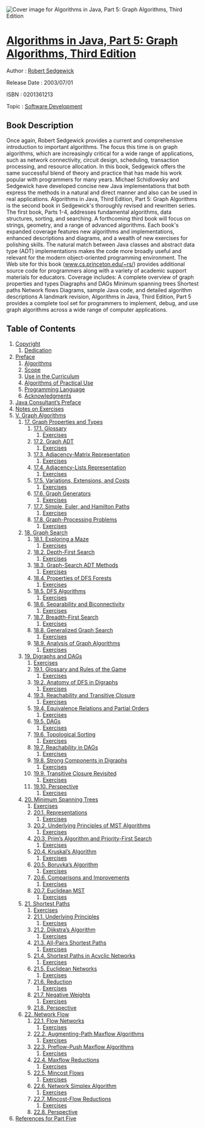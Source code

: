 ![Cover image for Algorithms in Java, Part 5: Graph Algorithms, Third Edition](https://imgdetail.ebookreading.net/cover/cover/software_development/EB0201361213.jpg)

[Algorithms in Java, Part 5: Graph Algorithms, Third Edition](https://ebookreading.net/view/book/Algorithms+in+Java%2C+Part+5%3A+Graph+Algorithms%2C+Third+Edition-EB0201361213_1.html "Algorithms in Java, Part 5: Graph Algorithms, Third Edition")
====================================================================================================================

Author : [Robert Sedgewick](https://ebookreading.net/search/author/Robert+Sedgewick)

Release Date : 2003/07/01

ISBN : 0201361213

Topic : [Software Development](https://ebookreading.net/search/category/software-development)

Book Description
-----------------

Once again, Robert Sedgewick provides a current and comprehensive introduction to important algorithms. The focus this time is on graph algorithms, which are increasingly critical for a wide range of applications, such as network connectivity, circuit design, scheduling, transaction processing, and resource allocation. In this book, Sedgewick offers the same successful blend of theory and practice that has made his work popular with programmers for many years. Michael Schidlowsky and Sedgewick have developed concise new Java implementations that both express the methods in a natural and direct manner and also can be used in real applications.
Algorithms in Java, Third Edition, Part 5: Graph Algorithms is the second book in Sedgewick's thoroughly revised and rewritten series. The first book, Parts 1-4, addresses fundamental algorithms, data structures, sorting, and searching. A forthcoming third book will focus on strings, geometry, and a range of advanced algorithms. Each book's expanded coverage features new algorithms and implementations, enhanced descriptions and diagrams, and a wealth of new exercises for polishing skills. The natural match between Java classes and abstract data type (ADT) implementations makes the code more broadly useful and relevant for the modern object-oriented programming environment.
The Web site for this book (www.cs.princeton.edu/~rs/) provides additional source code for programmers along with a variety of academic support materials for educators.
Coverage includes:
A complete overview of graph properties and types
Diagraphs and DAGs
Minimum spanning trees
Shortest paths
Network flows
Diagrams, sample Java code, and detailed algorithm descriptions
A landmark revision, Algorithms in Java, Third Edition, Part 5 provides a complete tool set for programmers to implement, debug, and use graph algorithms across a wide range of computer applications.
              
Table of Contents
-----------------

1. [Copyright](https://ebookreading.net/view/book/Algorithms+in+Java%2C+Part+5%3A+Graph+Algorithms%2C+Third+Edition-EB0201361213_1.html)
    1. [Dedication](https://ebookreading.net/view/book/Algorithms+in+Java%2C+Part+5%3A+Graph+Algorithms%2C+Third+Edition-EB0201361213_1.html#ded01)
1. [Preface](https://ebookreading.net/view/book/Algorithms+in+Java%2C+Part+5%3A+Graph+Algorithms%2C+Third+Edition-EB0201361213_2.html)
    1. [Algorithms](https://ebookreading.net/view/book/Algorithms+in+Java%2C+Part+5%3A+Graph+Algorithms%2C+Third+Edition-EB0201361213_2.html#pref01lev1sec1)
    1. [Scope](https://ebookreading.net/view/book/Algorithms+in+Java%2C+Part+5%3A+Graph+Algorithms%2C+Third+Edition-EB0201361213_2.html#pref01lev1sec2)
    1. [Use in the Curriculum](https://ebookreading.net/view/book/Algorithms+in+Java%2C+Part+5%3A+Graph+Algorithms%2C+Third+Edition-EB0201361213_2.html#pref01lev1sec3)
    1. [Algorithms of Practical Use](https://ebookreading.net/view/book/Algorithms+in+Java%2C+Part+5%3A+Graph+Algorithms%2C+Third+Edition-EB0201361213_2.html#pref01lev1sec4)
    1. [Programming Language](https://ebookreading.net/view/book/Algorithms+in+Java%2C+Part+5%3A+Graph+Algorithms%2C+Third+Edition-EB0201361213_2.html#pref01lev1sec5)
    1. [Acknowledgments](https://ebookreading.net/view/book/Algorithms+in+Java%2C+Part+5%3A+Graph+Algorithms%2C+Third+Edition-EB0201361213_2.html#pref01lev1sec6)
1. [Java Consultant’s Preface](https://ebookreading.net/view/book/Algorithms+in+Java%2C+Part+5%3A+Graph+Algorithms%2C+Third+Edition-EB0201361213_3.html)
1. [Notes on Exercises](https://ebookreading.net/view/book/Algorithms+in+Java%2C+Part+5%3A+Graph+Algorithms%2C+Third+Edition-EB0201361213_4.html)
1. [V. Graph Algorithms](https://ebookreading.net/view/book/Algorithms+in+Java%2C+Part+5%3A+Graph+Algorithms%2C+Third+Edition-EB0201361213_5.html)
    1. [17. Graph Properties and Types](https://ebookreading.net/view/book/Algorithms+in+Java%2C+Part+5%3A+Graph+Algorithms%2C+Third+Edition-EB0201361213_6.html)
        1. [17.1. Glossary](https://ebookreading.net/view/book/Algorithms+in+Java%2C+Part+5%3A+Graph+Algorithms%2C+Third+Edition-EB0201361213_6.html#ch17lev1sec1)
            1. [Exercises](https://ebookreading.net/view/book/Algorithms+in+Java%2C+Part+5%3A+Graph+Algorithms%2C+Third+Edition-EB0201361213_6.html#ch17lev2sec1)
        1. [17.2. Graph ADT](https://ebookreading.net/view/book/Algorithms+in+Java%2C+Part+5%3A+Graph+Algorithms%2C+Third+Edition-EB0201361213_6.html#ch17lev1sec2)
            1. [Exercises](https://ebookreading.net/view/book/Algorithms+in+Java%2C+Part+5%3A+Graph+Algorithms%2C+Third+Edition-EB0201361213_6.html#ch17lev2sec2)
        1. [17.3. Adjacency-Matrix Representation](https://ebookreading.net/view/book/Algorithms+in+Java%2C+Part+5%3A+Graph+Algorithms%2C+Third+Edition-EB0201361213_6.html#ch17lev1sec3)
            1. [Exercises](https://ebookreading.net/view/book/Algorithms+in+Java%2C+Part+5%3A+Graph+Algorithms%2C+Third+Edition-EB0201361213_6.html#ch17lev2sec3)
        1. [17.4. Adjacency-Lists Representation](https://ebookreading.net/view/book/Algorithms+in+Java%2C+Part+5%3A+Graph+Algorithms%2C+Third+Edition-EB0201361213_6.html#ch17lev1sec4)
            1. [Exercises](https://ebookreading.net/view/book/Algorithms+in+Java%2C+Part+5%3A+Graph+Algorithms%2C+Third+Edition-EB0201361213_6.html#ch17lev2sec4)
        1. [17.5. Variations, Extensions, and Costs](https://ebookreading.net/view/book/Algorithms+in+Java%2C+Part+5%3A+Graph+Algorithms%2C+Third+Edition-EB0201361213_6.html#ch17lev1sec5)
            1. [Exercises](https://ebookreading.net/view/book/Algorithms+in+Java%2C+Part+5%3A+Graph+Algorithms%2C+Third+Edition-EB0201361213_6.html#ch17lev2sec5)
        1. [17.6. Graph Generators](https://ebookreading.net/view/book/Algorithms+in+Java%2C+Part+5%3A+Graph+Algorithms%2C+Third+Edition-EB0201361213_6.html#ch17lev1sec6)
            1. [Exercises](https://ebookreading.net/view/book/Algorithms+in+Java%2C+Part+5%3A+Graph+Algorithms%2C+Third+Edition-EB0201361213_6.html#ch17lev2sec6)
        1. [17.7. Simple, Euler, and Hamilton Paths](https://ebookreading.net/view/book/Algorithms+in+Java%2C+Part+5%3A+Graph+Algorithms%2C+Third+Edition-EB0201361213_6.html#ch17lev1sec7)
            1. [Exercises](https://ebookreading.net/view/book/Algorithms+in+Java%2C+Part+5%3A+Graph+Algorithms%2C+Third+Edition-EB0201361213_6.html#ch17lev2sec7)
        1. [17.8. Graph-Processing Problems](https://ebookreading.net/view/book/Algorithms+in+Java%2C+Part+5%3A+Graph+Algorithms%2C+Third+Edition-EB0201361213_6.html#ch17lev1sec8)
            1. [Exercises](https://ebookreading.net/view/book/Algorithms+in+Java%2C+Part+5%3A+Graph+Algorithms%2C+Third+Edition-EB0201361213_6.html#ch17lev2sec8)
    1. [18. Graph Search](https://ebookreading.net/view/book/Algorithms+in+Java%2C+Part+5%3A+Graph+Algorithms%2C+Third+Edition-EB0201361213_7.html)
        1. [18.1. Exploring a Maze](https://ebookreading.net/view/book/Algorithms+in+Java%2C+Part+5%3A+Graph+Algorithms%2C+Third+Edition-EB0201361213_7.html#ch18lev1sec1)
            1. [Exercises](https://ebookreading.net/view/book/Algorithms+in+Java%2C+Part+5%3A+Graph+Algorithms%2C+Third+Edition-EB0201361213_7.html#ch18lev2sec1)
        1. [18.2. Depth-First Search](https://ebookreading.net/view/book/Algorithms+in+Java%2C+Part+5%3A+Graph+Algorithms%2C+Third+Edition-EB0201361213_7.html#ch18lev1sec2)
            1. [Exercises](https://ebookreading.net/view/book/Algorithms+in+Java%2C+Part+5%3A+Graph+Algorithms%2C+Third+Edition-EB0201361213_7.html#ch18lev2sec2)
        1. [18.3. Graph-Search ADT Methods](https://ebookreading.net/view/book/Algorithms+in+Java%2C+Part+5%3A+Graph+Algorithms%2C+Third+Edition-EB0201361213_7.html#ch18lev1sec3)
            1. [Exercises](https://ebookreading.net/view/book/Algorithms+in+Java%2C+Part+5%3A+Graph+Algorithms%2C+Third+Edition-EB0201361213_7.html#ch18lev2sec3)
        1. [18.4. Properties of DFS Forests](https://ebookreading.net/view/book/Algorithms+in+Java%2C+Part+5%3A+Graph+Algorithms%2C+Third+Edition-EB0201361213_7.html#ch18lev1sec4)
            1. [Exercises](https://ebookreading.net/view/book/Algorithms+in+Java%2C+Part+5%3A+Graph+Algorithms%2C+Third+Edition-EB0201361213_7.html#ch18lev2sec4)
        1. [18.5. DFS Algorithms](https://ebookreading.net/view/book/Algorithms+in+Java%2C+Part+5%3A+Graph+Algorithms%2C+Third+Edition-EB0201361213_7.html#ch18lev1sec5)
            1. [Exercises](https://ebookreading.net/view/book/Algorithms+in+Java%2C+Part+5%3A+Graph+Algorithms%2C+Third+Edition-EB0201361213_7.html#ch18lev2sec5)
        1. [18.6. Separability and Biconnectivity](https://ebookreading.net/view/book/Algorithms+in+Java%2C+Part+5%3A+Graph+Algorithms%2C+Third+Edition-EB0201361213_7.html#ch18lev1sec6)
            1. [Exercises](https://ebookreading.net/view/book/Algorithms+in+Java%2C+Part+5%3A+Graph+Algorithms%2C+Third+Edition-EB0201361213_7.html#ch18lev2sec6)
        1. [18.7. Breadth-First Search](https://ebookreading.net/view/book/Algorithms+in+Java%2C+Part+5%3A+Graph+Algorithms%2C+Third+Edition-EB0201361213_7.html#ch18lev1sec7)
            1. [Exercises](https://ebookreading.net/view/book/Algorithms+in+Java%2C+Part+5%3A+Graph+Algorithms%2C+Third+Edition-EB0201361213_7.html#ch18lev2sec7)
        1. [18.8. Generalized Graph Search](https://ebookreading.net/view/book/Algorithms+in+Java%2C+Part+5%3A+Graph+Algorithms%2C+Third+Edition-EB0201361213_7.html#ch18lev1sec8)
            1. [Exercises](https://ebookreading.net/view/book/Algorithms+in+Java%2C+Part+5%3A+Graph+Algorithms%2C+Third+Edition-EB0201361213_7.html#ch18lev2sec8)
        1. [18.9. Analysis of Graph Algorithms](https://ebookreading.net/view/book/Algorithms+in+Java%2C+Part+5%3A+Graph+Algorithms%2C+Third+Edition-EB0201361213_7.html#ch18lev1sec9)
            1. [Exercises](https://ebookreading.net/view/book/Algorithms+in+Java%2C+Part+5%3A+Graph+Algorithms%2C+Third+Edition-EB0201361213_7.html#ch18lev2sec9)
    1. [19. Digraphs and DAGs](https://ebookreading.net/view/book/Algorithms+in+Java%2C+Part+5%3A+Graph+Algorithms%2C+Third+Edition-EB0201361213_8.html)
        1. [Exercises](https://ebookreading.net/view/book/Algorithms+in+Java%2C+Part+5%3A+Graph+Algorithms%2C+Third+Edition-EB0201361213_8.html#ch19lev2sec1)
        1. [19.1. Glossary and Rules of the Game](https://ebookreading.net/view/book/Algorithms+in+Java%2C+Part+5%3A+Graph+Algorithms%2C+Third+Edition-EB0201361213_8.html#ch19lev1sec1)
            1. [Exercises](https://ebookreading.net/view/book/Algorithms+in+Java%2C+Part+5%3A+Graph+Algorithms%2C+Third+Edition-EB0201361213_8.html#ch19lev2sec2)
        1. [19.2. Anatomy of DFS in Digraphs](https://ebookreading.net/view/book/Algorithms+in+Java%2C+Part+5%3A+Graph+Algorithms%2C+Third+Edition-EB0201361213_8.html#ch19lev1sec2)
            1. [Exercises](https://ebookreading.net/view/book/Algorithms+in+Java%2C+Part+5%3A+Graph+Algorithms%2C+Third+Edition-EB0201361213_8.html#ch19lev2sec3)
        1. [19.3. Reachability and Transitive Closure](https://ebookreading.net/view/book/Algorithms+in+Java%2C+Part+5%3A+Graph+Algorithms%2C+Third+Edition-EB0201361213_8.html#ch19lev1sec3)
            1. [Exercises](https://ebookreading.net/view/book/Algorithms+in+Java%2C+Part+5%3A+Graph+Algorithms%2C+Third+Edition-EB0201361213_8.html#ch19lev2sec4)
        1. [19.4. Equivalence Relations and Partial Orders](https://ebookreading.net/view/book/Algorithms+in+Java%2C+Part+5%3A+Graph+Algorithms%2C+Third+Edition-EB0201361213_8.html#ch19lev1sec4)
            1. [Exercises](https://ebookreading.net/view/book/Algorithms+in+Java%2C+Part+5%3A+Graph+Algorithms%2C+Third+Edition-EB0201361213_8.html#ch19lev2sec5)
        1. [19.5. DAGs](https://ebookreading.net/view/book/Algorithms+in+Java%2C+Part+5%3A+Graph+Algorithms%2C+Third+Edition-EB0201361213_8.html#ch19lev1sec5)
            1. [Exercises](https://ebookreading.net/view/book/Algorithms+in+Java%2C+Part+5%3A+Graph+Algorithms%2C+Third+Edition-EB0201361213_8.html#ch19lev2sec6)
        1. [19.6. Topological Sorting](https://ebookreading.net/view/book/Algorithms+in+Java%2C+Part+5%3A+Graph+Algorithms%2C+Third+Edition-EB0201361213_8.html#ch19lev1sec6)
            1. [Exercises](https://ebookreading.net/view/book/Algorithms+in+Java%2C+Part+5%3A+Graph+Algorithms%2C+Third+Edition-EB0201361213_8.html#ch19lev2sec7)
        1. [19.7. Reachability in DAGs](https://ebookreading.net/view/book/Algorithms+in+Java%2C+Part+5%3A+Graph+Algorithms%2C+Third+Edition-EB0201361213_8.html#ch19lev1sec7)
            1. [Exercises](https://ebookreading.net/view/book/Algorithms+in+Java%2C+Part+5%3A+Graph+Algorithms%2C+Third+Edition-EB0201361213_8.html#ch19lev2sec8)
        1. [19.8. Strong Components in Digraphs](https://ebookreading.net/view/book/Algorithms+in+Java%2C+Part+5%3A+Graph+Algorithms%2C+Third+Edition-EB0201361213_8.html#ch19lev1sec8)
            1. [Exercises](https://ebookreading.net/view/book/Algorithms+in+Java%2C+Part+5%3A+Graph+Algorithms%2C+Third+Edition-EB0201361213_8.html#ch19lev2sec9)
        1. [19.9. Transitive Closure Revisited](https://ebookreading.net/view/book/Algorithms+in+Java%2C+Part+5%3A+Graph+Algorithms%2C+Third+Edition-EB0201361213_8.html#ch19lev1sec9)
            1. [Exercises](https://ebookreading.net/view/book/Algorithms+in+Java%2C+Part+5%3A+Graph+Algorithms%2C+Third+Edition-EB0201361213_8.html#ch19lev2sec10)
        1. [19.10. Perspective](https://ebookreading.net/view/book/Algorithms+in+Java%2C+Part+5%3A+Graph+Algorithms%2C+Third+Edition-EB0201361213_8.html#ch19lev1sec10)
            1. [Exercises](https://ebookreading.net/view/book/Algorithms+in+Java%2C+Part+5%3A+Graph+Algorithms%2C+Third+Edition-EB0201361213_8.html#ch19lev2sec11)
    1. [20. Minimum Spanning Trees](https://ebookreading.net/view/book/Algorithms+in+Java%2C+Part+5%3A+Graph+Algorithms%2C+Third+Edition-EB0201361213_9.html)
        1. [Exercises](https://ebookreading.net/view/book/Algorithms+in+Java%2C+Part+5%3A+Graph+Algorithms%2C+Third+Edition-EB0201361213_9.html#ch20lev2sec1)
        1. [20.1. Representations](https://ebookreading.net/view/book/Algorithms+in+Java%2C+Part+5%3A+Graph+Algorithms%2C+Third+Edition-EB0201361213_9.html#ch20lev1sec1)
            1. [Exercises](https://ebookreading.net/view/book/Algorithms+in+Java%2C+Part+5%3A+Graph+Algorithms%2C+Third+Edition-EB0201361213_9.html#ch20lev2sec2)
        1. [20.2. Underlying Principles of MST Algorithms](https://ebookreading.net/view/book/Algorithms+in+Java%2C+Part+5%3A+Graph+Algorithms%2C+Third+Edition-EB0201361213_9.html#ch20lev1sec2)
            1. [Exercises](https://ebookreading.net/view/book/Algorithms+in+Java%2C+Part+5%3A+Graph+Algorithms%2C+Third+Edition-EB0201361213_9.html#ch20lev2sec3)
        1. [20.3. Prim’s Algorithm and Priority-First Search](https://ebookreading.net/view/book/Algorithms+in+Java%2C+Part+5%3A+Graph+Algorithms%2C+Third+Edition-EB0201361213_9.html#ch20lev1sec3)
            1. [Exercises](https://ebookreading.net/view/book/Algorithms+in+Java%2C+Part+5%3A+Graph+Algorithms%2C+Third+Edition-EB0201361213_9.html#ch20lev2sec4)
        1. [20.4. Kruskal’s Algorithm](https://ebookreading.net/view/book/Algorithms+in+Java%2C+Part+5%3A+Graph+Algorithms%2C+Third+Edition-EB0201361213_9.html#ch20lev1sec4)
            1. [Exercises](https://ebookreading.net/view/book/Algorithms+in+Java%2C+Part+5%3A+Graph+Algorithms%2C+Third+Edition-EB0201361213_9.html#ch20lev2sec5)
        1. [20.5. Boruvka’s Algorithm](https://ebookreading.net/view/book/Algorithms+in+Java%2C+Part+5%3A+Graph+Algorithms%2C+Third+Edition-EB0201361213_9.html#ch20lev1sec5)
            1. [Exercises](https://ebookreading.net/view/book/Algorithms+in+Java%2C+Part+5%3A+Graph+Algorithms%2C+Third+Edition-EB0201361213_9.html#ch20lev2sec6)
        1. [20.6. Comparisons and Improvements](https://ebookreading.net/view/book/Algorithms+in+Java%2C+Part+5%3A+Graph+Algorithms%2C+Third+Edition-EB0201361213_9.html#ch20lev1sec6)
            1. [Exercises](https://ebookreading.net/view/book/Algorithms+in+Java%2C+Part+5%3A+Graph+Algorithms%2C+Third+Edition-EB0201361213_9.html#ch20lev2sec7)
        1. [20.7. Euclidean MST](https://ebookreading.net/view/book/Algorithms+in+Java%2C+Part+5%3A+Graph+Algorithms%2C+Third+Edition-EB0201361213_9.html#ch20lev1sec7)
            1. [Exercises](https://ebookreading.net/view/book/Algorithms+in+Java%2C+Part+5%3A+Graph+Algorithms%2C+Third+Edition-EB0201361213_9.html#ch20lev2sec8)
    1. [21. Shortest Paths](https://ebookreading.net/view/book/Algorithms+in+Java%2C+Part+5%3A+Graph+Algorithms%2C+Third+Edition-EB0201361213_10.html)
        1. [Exercises](https://ebookreading.net/view/book/Algorithms+in+Java%2C+Part+5%3A+Graph+Algorithms%2C+Third+Edition-EB0201361213_10.html#ch21lev2sec1)
        1. [21.1. Underlying Principles](https://ebookreading.net/view/book/Algorithms+in+Java%2C+Part+5%3A+Graph+Algorithms%2C+Third+Edition-EB0201361213_10.html#ch21lev1sec1)
            1. [Exercises](https://ebookreading.net/view/book/Algorithms+in+Java%2C+Part+5%3A+Graph+Algorithms%2C+Third+Edition-EB0201361213_10.html#ch21lev2sec2)
        1. [21.2. Dijkstra’s Algorithm](https://ebookreading.net/view/book/Algorithms+in+Java%2C+Part+5%3A+Graph+Algorithms%2C+Third+Edition-EB0201361213_10.html#ch21lev1sec2)
            1. [Exercises](https://ebookreading.net/view/book/Algorithms+in+Java%2C+Part+5%3A+Graph+Algorithms%2C+Third+Edition-EB0201361213_10.html#ch21lev2sec3)
        1. [21.3. All-Pairs Shortest Paths](https://ebookreading.net/view/book/Algorithms+in+Java%2C+Part+5%3A+Graph+Algorithms%2C+Third+Edition-EB0201361213_10.html#ch21lev1sec3)
            1. [Exercises](https://ebookreading.net/view/book/Algorithms+in+Java%2C+Part+5%3A+Graph+Algorithms%2C+Third+Edition-EB0201361213_10.html#ch21lev2sec4)
        1. [21.4. Shortest Paths in Acyclic Networks](https://ebookreading.net/view/book/Algorithms+in+Java%2C+Part+5%3A+Graph+Algorithms%2C+Third+Edition-EB0201361213_10.html#ch21lev1sec4)
            1. [Exercises](https://ebookreading.net/view/book/Algorithms+in+Java%2C+Part+5%3A+Graph+Algorithms%2C+Third+Edition-EB0201361213_10.html#ch21lev2sec5)
        1. [21.5. Euclidean Networks](https://ebookreading.net/view/book/Algorithms+in+Java%2C+Part+5%3A+Graph+Algorithms%2C+Third+Edition-EB0201361213_10.html#ch21lev1sec5)
            1. [Exercises](https://ebookreading.net/view/book/Algorithms+in+Java%2C+Part+5%3A+Graph+Algorithms%2C+Third+Edition-EB0201361213_10.html#ch21lev2sec6)
        1. [21.6. Reduction](https://ebookreading.net/view/book/Algorithms+in+Java%2C+Part+5%3A+Graph+Algorithms%2C+Third+Edition-EB0201361213_10.html#ch21lev1sec6)
            1. [Exercises](https://ebookreading.net/view/book/Algorithms+in+Java%2C+Part+5%3A+Graph+Algorithms%2C+Third+Edition-EB0201361213_10.html#ch21lev2sec7)
        1. [21.7. Negative Weights](https://ebookreading.net/view/book/Algorithms+in+Java%2C+Part+5%3A+Graph+Algorithms%2C+Third+Edition-EB0201361213_10.html#ch21lev1sec7)
            1. [Exercises](https://ebookreading.net/view/book/Algorithms+in+Java%2C+Part+5%3A+Graph+Algorithms%2C+Third+Edition-EB0201361213_10.html#ch21lev2sec8)
        1. [21.8. Perspective](https://ebookreading.net/view/book/Algorithms+in+Java%2C+Part+5%3A+Graph+Algorithms%2C+Third+Edition-EB0201361213_10.html#ch21lev1sec8)
    1. [22. Network Flow](https://ebookreading.net/view/book/Algorithms+in+Java%2C+Part+5%3A+Graph+Algorithms%2C+Third+Edition-EB0201361213_11.html)
        1. [22.1. Flow Networks](https://ebookreading.net/view/book/Algorithms+in+Java%2C+Part+5%3A+Graph+Algorithms%2C+Third+Edition-EB0201361213_11.html#ch22lev1sec1)
            1. [Exercises](https://ebookreading.net/view/book/Algorithms+in+Java%2C+Part+5%3A+Graph+Algorithms%2C+Third+Edition-EB0201361213_11.html#ch22lev2sec1)
        1. [22.2. Augmenting-Path Maxflow Algorithms](https://ebookreading.net/view/book/Algorithms+in+Java%2C+Part+5%3A+Graph+Algorithms%2C+Third+Edition-EB0201361213_11.html#ch22lev1sec2)
            1. [Exercises](https://ebookreading.net/view/book/Algorithms+in+Java%2C+Part+5%3A+Graph+Algorithms%2C+Third+Edition-EB0201361213_11.html#ch22lev2sec2)
        1. [22.3. Preflow-Push Maxflow Algorithms](https://ebookreading.net/view/book/Algorithms+in+Java%2C+Part+5%3A+Graph+Algorithms%2C+Third+Edition-EB0201361213_11.html#ch22lev1sec3)
            1. [Exercises](https://ebookreading.net/view/book/Algorithms+in+Java%2C+Part+5%3A+Graph+Algorithms%2C+Third+Edition-EB0201361213_11.html#ch22lev2sec3)
        1. [22.4. Maxflow Reductions](https://ebookreading.net/view/book/Algorithms+in+Java%2C+Part+5%3A+Graph+Algorithms%2C+Third+Edition-EB0201361213_11.html#ch22lev1sec4)
            1. [Exercises](https://ebookreading.net/view/book/Algorithms+in+Java%2C+Part+5%3A+Graph+Algorithms%2C+Third+Edition-EB0201361213_11.html#ch22lev2sec4)
        1. [22.5. Mincost Flows](https://ebookreading.net/view/book/Algorithms+in+Java%2C+Part+5%3A+Graph+Algorithms%2C+Third+Edition-EB0201361213_11.html#ch22lev1sec5)
            1. [Exercises](https://ebookreading.net/view/book/Algorithms+in+Java%2C+Part+5%3A+Graph+Algorithms%2C+Third+Edition-EB0201361213_11.html#ch22lev2sec5)
        1. [22.6. Network Simplex Algorithm](https://ebookreading.net/view/book/Algorithms+in+Java%2C+Part+5%3A+Graph+Algorithms%2C+Third+Edition-EB0201361213_11.html#ch22lev1sec6)
            1. [Exercises](https://ebookreading.net/view/book/Algorithms+in+Java%2C+Part+5%3A+Graph+Algorithms%2C+Third+Edition-EB0201361213_11.html#ch22lev2sec6)
        1. [22.7. Mincost-Flow Reductions](https://ebookreading.net/view/book/Algorithms+in+Java%2C+Part+5%3A+Graph+Algorithms%2C+Third+Edition-EB0201361213_11.html#ch22lev1sec7)
            1. [Exercises](https://ebookreading.net/view/book/Algorithms+in+Java%2C+Part+5%3A+Graph+Algorithms%2C+Third+Edition-EB0201361213_11.html#ch22lev2sec7)
        1. [22.8. Perspective](https://ebookreading.net/view/book/Algorithms+in+Java%2C+Part+5%3A+Graph+Algorithms%2C+Third+Edition-EB0201361213_11.html#ch22lev1sec8)
1. [References for Part Five](https://ebookreading.net/view/book/Algorithms+in+Java%2C+Part+5%3A+Graph+Algorithms%2C+Third+Edition-EB0201361213_12.html)
